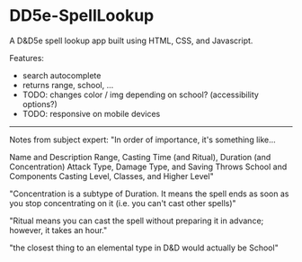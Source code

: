 # DD5e-SpellLookup
A D&D5e spell lookup app built using HTML, CSS, and Javascript.

Features:
- search autocomplete
- returns range, school, ...
- TODO: changes color / img depending on school? (accessibility options?)
- TODO: responsive on mobile devices

-----------

Notes from subject expert:
"In order of importance, it's something like...

Name and Description
Range, Casting Time (and Ritual), Duration (and Concentration)
Attack Type, Damage Type, and Saving Throws
School and Components
Casting Level, Classes, and Higher Level"

"Concentration is a subtype of Duration.  It means the spell ends as soon as you stop concentrating on it (i.e. you can't cast other spells)"

"Ritual means you can cast the spell without preparing it in advance; however, it takes an hour."

"the closest thing to an elemental type in D&D would actually be School"
